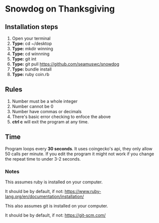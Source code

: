 # Snowdog on Thanksgiving

## Installation steps

  1) Open your terminal
  2) **Type:** cd ~/desktop
  3) **Type:** mkdir winning
  4) **Type:** cd winnning
  5) **Type:** git int
  6) **Type:** git pull https://github.com/seamuswc/snowdog
  7) **Type:** bundle install
  8) **Type:** ruby coin.rb

## Rules
  1) Number must be a whole integer
  2) Number cannot be 0
  3) Number have commas or decimals
  4) There's basic error checking to enfoce the above
  5) **ctrl c** will exit the program at any time.

## Time
Program loops every **30 seconds**.
It uses coingecko's api, they only allow 50 calls per minute.
If you edit the program it might not work if you change the repeat time to under 3-2 seconds.

### Notes
This assumes ruby is installed on your computer.

It should be by default, if not: https://www.ruby-lang.org/en/documentation/installation/

This also assumes git is installed on your computer.

It should be by default, if not: https://git-scm.com/


